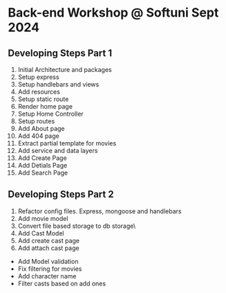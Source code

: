 # Back-end Workshop @ Softuni Sept 2024

## Developing Steps Part 1
1. Initial Architecture and packages
2. Setup express
3. Setup handlebars and views 
4. Add resources
5. Setup static route
6. Render home page
7. Setup Home Controller
8. Setup routes
9. Add About page
10. Add 404 page
11. Extract partial template for movies
12. Add service and data layers
13. Add Create Page 
14. Add Detials Page
15. Add Search Page

## Developing Steps Part 2
1. Refactor config files. Express, mongoose and handlebars
2. Add movie model
3. Convert file based storage to db storage\
4. Add Cast Model
5. Add create cast page
6. Add attach cast page

* Add Model validation
* Fix filtering for movies
* Add character name
* Filter casts based on add ones